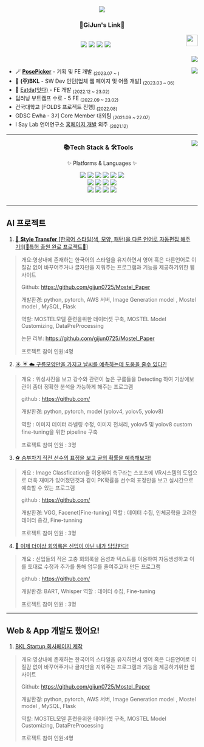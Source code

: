 <div align=center>
	<img src="https://capsule-render.vercel.app/api?type=waving&color=auto&height=200&section=header&text=Gijun%20Github!&fontSize=90" />	
</div>

<div align="center">
  
  ### :hatched_chick:GiJun's Link:hatched_chick:
  
  <img align="right" width="30" src="https://user-images.githubusercontent.com/75469131/213887734-1f8f0fb6-4395-4aa6-b828-3b44b96d8f0f.gif" />
  
  <a href="https://velog.io/@gijun0725/about"><img src="https://img.shields.io/badge/gijun.log-3DDC84?style=badge&logo=Velog&logoColor=white"/></a> <a href="https://whkakrkr.tistory.com"><img src="https://img.shields.io/badge/gijungorithm-E5511E?style=badge&logo=Tistory&logoColor=white"/></a> <a href="https://suave-lilac-075.notion.site/Dalchive-ec0bc59746804968a085c2cf46151c80"><img src="https://img.shields.io/badge/Dalchive-ffffff?style=badge&logo=notion&logoColor=black"/></a> <a href="https://suave-lilac-075.notion.site/fd0c2a204d8e4fd7b193800c20d5eda0?v=c62e2af146ed446a97b34c86c16d4835&pvs=4"><img src="https://img.shields.io/badge/Projects-735998?style=badge&logo=GitHub&logoColor=white"/></a> 
  ---

</div>
<div align="right">
    <a href="https://velog.io/@gijun0725/about"><img src="https://img.shields.io/badge/gijun.log-3DDC84?style=badge&logo=Velog&logoColor=white"/></a>
</div>
<div>
<a href="https://velog.io/@gijun0725"><img align="right" src="https://velog-readme-stats.vercel.app/api?name=gijun0725"/></a>

- 🪄 [**PosePicker**](https://github.com/pose-picker) - 기획 및 FE 개발 <sub>(2023.07 ~ )</sub>
- 🏢 **(주)BKL** - SW Dev 인턴[업체 웹 페이지 및 어플 개발] <sub>(2023.03 ~ 06)</sub>
- 🥗 [Eatda(잇다)](https://github.com/eatda) - FE 개발 <sub>(2022.12 ~ 23.02)</sub>
- 딥러닝 부트캠프 수료 - 5 FE <sub>(2022.09 ~ 23.02)</sub>
- 건국대학교 [FOLDS 프로젝트 진행] <sub>(2022.08)</sub>
- GDSC Ewha - 3기 Core Member 대외팀 <sub>(2021.09 ~ 22.07)</sub>
- I Say Lab 언어연구소 [홈페이지 개발](https://github.com/seondal/ChildCare) 외주 <sub>(2021.12)</sub>

---

<a href="https://solved.ac/whkakrkr"><img align="right" src="https://github-readme-stats.vercel.app/api/top-langs/?username=kycasdzxc&layout=compact"/></a>


<div align=center>
	<h3>📚Tech Stack & 🛠Tools</h3>
	<p>✨ Platforms & Languages ✨</p>
</div>
<div align="center">
	<img src="https://img.shields.io/badge/python-3776AB?style=flat&logo=python&logoColor=white" />
	<img src="https://img.shields.io/badge/HTML5-E34F26?style=flat&logo=HTML5&logoColor=white" />
	<img src="https://img.shields.io/badge/CSS3-1572B6?style=flat&logo=CSS3&logoColor=white" />
	<img src="https://img.shields.io/badge/TensorFlow-FF6F00?style=flat&logo=TensorFlow&logoColor=white" />
	<img src="https://img.shields.io/badge/JavaScript-F7DF1E?style=flat&logo=JavaScript&logoColor=white" />
	<img src="https://img.shields.io/badge/Dart-0175C2?style=flat&logo=Dart&logoColor=white" />
	<br>
	<img src="https://img.shields.io/badge/flutter-02569B?style=flat&logo=flutter&logoColor=white" />
	<img src="https://img.shields.io/badge/React-61DAFB?style=flat&logo=React&logoColor=white" />
	<img src="https://img.shields.io/badge/Selenium-43B02A?style=flat&logo=Selenium&logoColor=white" />
	<img src="https://img.shields.io/badge/typescript-3178C6?style=flat&logo=typescript&logoColor=white" />
	<br>
	<img src="https://img.shields.io/badge/MySQL-4479A1?style=flat&logo=MySQL&logoColor=white" />
	<img src="https://img.shields.io/badge/Linux-FCC624?style=flat&logo=Linux&logoColor=white" />
	<img src="https://img.shields.io/badge/AWS-232F3E?style=flat&logo=AmazonAWS&logoColor=white" />
	<img src="https://img.shields.io/badge/Flask-3481FE?style=flat&logo=Flask&logoColor=white" />
</div>
<br>






---

## AI 프로젝트

1. [:movie_camera: **Style Transfer** [한국어 스타일(색, 모양, 패턴)을 다른 언어로 자동편집 해주기!][:star2:특허 출원 완료 프로젝트:star2:]](https://github.com/gijun0725/Mostel_Paper)

 >개요:영상내에 존재하는 한국어의 스타일을 유지하면서 영어 혹은 다른언어로 이질감 없이 바꾸어주거나 글자만을 지워주는 프로그램과 기능을 제공하기위한 웹사이트
 >
 >Github: https://github.com/gijun0725/Mostel_Paper
 >
 >개발환경: python, pytorch, AWS 서버, Image Generation model , Mostel model , MySQL, Flask
 >
 >역할: MOSTEL모델 훈련을위한 데이터셋 구축, MOSTEL Model Customizing, DataPreProcessing
 >
 >논문 리뷰: https://github.com/gijun0725/Mostel_Paper
 >
 >프로젝트 참여 인원:4명
>
2. [:sunny: :umbrella: :cloud: 구름모양만을 가지고 날씨를 예측하는데 도움을 줄수 있다?!](https://github.com/gijun0725/Mostel_Paper)
 >개요 : 위성사진을 보고 강수와 관련이 높은 구름들을 Detecting 하여 기상예보관이 좀더 정확한 분석을 가능하게 해주는 프로그램
>
 >github : https://github.com/
>
 >개발환경: python, pytorch, model (yolov4, yolov5, yolov8)
>
 >역할 : 이미지 데이터 라벨링 수정, 이미지 전처리, yolov5 및 yolov8 custom fine-tuning을 위한 pipeline 구축
>
 >프로젝트 참여 인원 : 3명
>
3. [:soccer: 승부차기 직전 선수의 표정을 보고 골의 확률을 예측해보자!](https://github.com/gijun0725/Mostel_Paper)
 >개요 : Image Classfication을 이용하여 축구라는 스포츠에 VR시스템의 도입으로 더욱 재미가 있어졌던것과 같이 PK확률을 선수의 표정만을 보고 실시간으로 예측할 수 있는 프로그램
>
 >github : https://github.com/
>
 >개발환경: VGG, Facenet[Fine-tuning]
 >역할 : 데이터 수집, 인체공학을 고려한 데이터 증강, Fine-tunning
>
 >프로젝트 참여 인원 : 3명

4. [:memo: 이제 더이상 회의록은 신입이 아닌 내가 담당한다!](https://github.com/gijun0725/Mostel_Paper)
 >개요 : 신입들의 작은 고충 회의록을 음성과 텍스트를 이용하여 자동생성하고 이를 토대로 수정과 추가를 통해 업무를 줄여주고자 만든 프로그램
>
 >github : https://github.com/
>
 >개발환경: BART, Whisper
 >역할 : 데이터 수집, Fine-tuning
>
 >프로젝트 참여 인원 : 3명
---



## Web & App 개발도 했어요!

1. [BKL Startup 회사페이지 제작](https://github.com/gijun0725/Mostel_Paper)

 >개요:영상내에 존재하는 한국어의 스타일을 유지하면서 영어 혹은 다른언어로 이질감 없이 바꾸어주거나 글자만을 지워주는 프로그램과 기능을 제공하기위한 웹사이트
 >
 >Github: https://github.com/gijun0725/Mostel_Paper
 >
 >개발환경: python, pytorch, AWS 서버, Image Generation model , Mostel model , MySQL, Flask
 >
 >역할: MOSTEL모델 훈련을위한 데이터셋 구축, MOSTEL Model Customizing, DataPreProcessing
 >
 >프로젝트 참여 인원:4명
>
